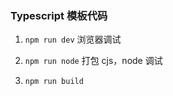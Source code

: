 ### Typescript 模板代码

1.  `npm run dev` 浏览器调试

2.  `npm run node` 打包 cjs，node 调试

3.  `npm run build`
